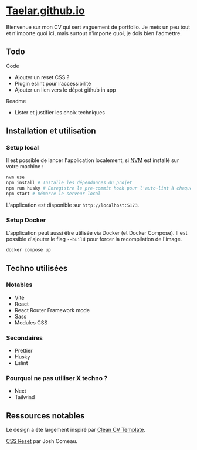# [Taelar.github.io](https://taelar.github.io/)

Bienvenue sur mon CV qui sert vaguement de portfolio. Je mets un peu tout et n'importe quoi ici, mais surtout n'importe quoi, je dois bien l'admettre.

## Todo

Code

- Ajouter un reset CSS ?
- Plugin eslint pour l'accessibilité
- Ajouter un lien vers le dépot github in app

Readme

- Lister et justifier les choix techniques

## Installation et utilisation

### Setup local

Il est possible de lancer l'application localement, si [NVM](https://github.com/nvm-sh/nvm) est installé sur votre machine :

```sh
nvm use
npm install # Installe les dépendances du projet
npm run husky # Enregistre le pre-commit hook pour l'auto-lint à chaque commmit
npm start # Démarre le serveur local
```

L'application est disponible sur `http://localhost:5173`.

### Setup Docker

L'application peut aussi être utilisée via Docker (et Docker Compose). Il est possible d'ajouter le flag `--build` pour forcer la recompilation de l'image.

```sh
docker compose up
```

## Techno utilisées

### Notables

- Vite
- React
- React Router Framework mode
- Sass
- Modules CSS

### Secondaires

- Prettier
- Husky
- Eslint

### Pourquoi ne pas utiliser X techno ?

- Next
- Tailwind

## Ressources notables

Le design a été largement inspiré par [Clean CV Template](https://dribbble.com/shots/21132530-Clean-CV-Template).

[CSS Reset](https://www.joshwcomeau.com/css/custom-css-reset/) par Josh Comeau.
